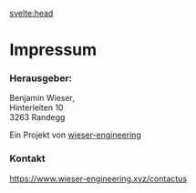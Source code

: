 <svelte:head>
<title>Impressum</title>
</svelte:head>

<div class="prose lg:proxe-xl">

# Impressum

### Herausgeber:

Benjamin Wieser, <br>
Hinterleiten 10 <br>
3263 Randegg

Ein Projekt von [wieser-engineering](https://www.wieser-engineering.xyz)

### Kontakt

https://www.wieser-engineering.xyz/contactus

</div>
